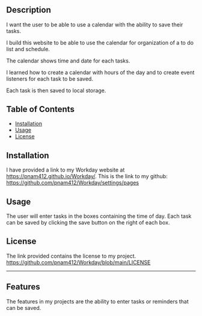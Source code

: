 # <Workday>

## Description

I want the user to be able to use a calendar with the ability to save their tasks.

I build this website to be able to use the calendar for organization of a to do list and schedule.

The calendar shows time and date for each tasks.

I learned how to create a calendar with hours of the day and to create event listeners for each task to be saved.

Each task is then saved to local storage.

## Table of Contents 

- [Installation](#installation)
- [Usage](#usage)
- [License](#license)

## Installation

I have provided a link to my Workday website at https://pnam412.github.io/Workday/. This is the link to my github: https://github.com/pnam412/Workday/settings/pages

## Usage

The user will enter tasks in the boxes containing the time of day. Each task can be saved by clicking the save button on the right of each box.


## License

The link provided contains the license to my project. https://github.com/pnam412/Workday/blob/main/LICENSE

---

## Features

The features in my projects are the ability to enter tasks or reminders that can be saved.




